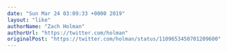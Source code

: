 ```yaml
---
date: "Sun Mar 24 03:09:33 +0000 2019"
layout: "like"
authorName: "Zach Holman"
authorUrl: "https://twitter.com/holman"
originalPost: "https://twitter.com/holman/status/1109653450701209600"
---
```

